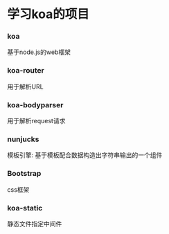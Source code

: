 # 学习koa的项目

### koa
基于node.js的web框架

### koa-router
用于解析URL

### koa-bodyparser
用于解析request请求

### nunjucks
模板引擎: 基于模板配合数据构造出字符串输出的一个组件

### Bootstrap
css框架

### koa-static
静态文件指定中间件